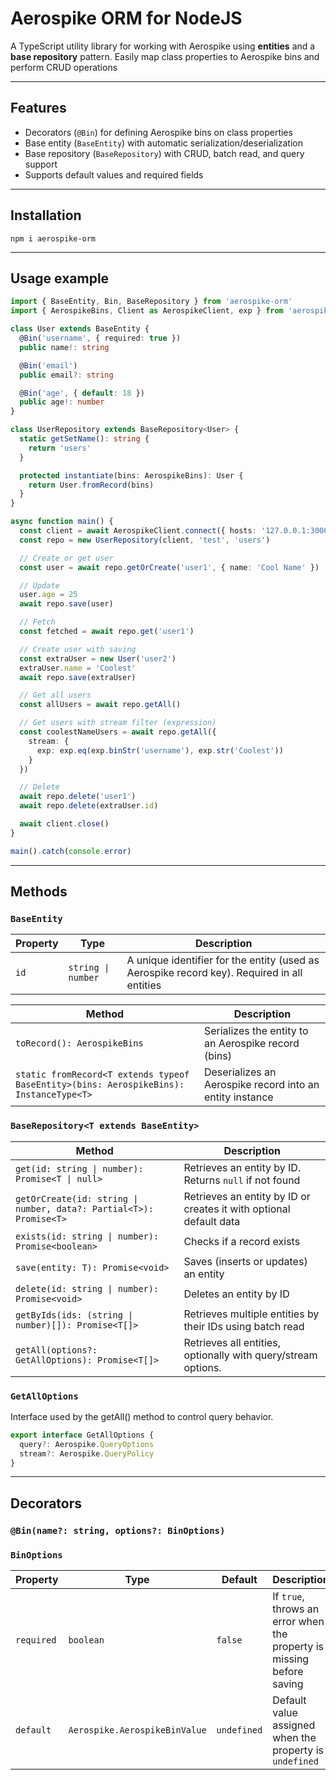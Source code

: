 # Aerospike ORM for NodeJS

A TypeScript utility library for working with Aerospike using **entities** and a **base repository** pattern. Easily map class properties to Aerospike bins and perform CRUD operations

---

## Features

- Decorators (`@Bin`) for defining Aerospike bins on class properties
- Base entity (`BaseEntity`) with automatic serialization/deserialization
- Base repository (`BaseRepository`) with CRUD, batch read, and query support
- Supports default values and required fields

---

## Installation
```shell
npm i aerospike-orm
```

---

## Usage example

```ts
import { BaseEntity, Bin, BaseRepository } from 'aerospike-orm'
import { AerospikeBins, Client as AerospikeClient, exp } from 'aerospike'

class User extends BaseEntity {
  @Bin('username', { required: true })
  public name!: string

  @Bin('email')
  public email?: string

  @Bin('age', { default: 18 })
  public age!: number
}

class UserRepository extends BaseRepository<User> {
  static getSetName(): string {
    return 'users'
  }

  protected instantiate(bins: AerospikeBins): User {
    return User.fromRecord(bins)
  }
}

async function main() {
  const client = await AerospikeClient.connect({ hosts: '127.0.0.1:3000' })
  const repo = new UserRepository(client, 'test', 'users')

  // Create or get user
  const user = await repo.getOrCreate('user1', { name: 'Cool Name' })

  // Update
  user.age = 25
  await repo.save(user)

  // Fetch
  const fetched = await repo.get('user1')

  // Create user with saving
  const extraUser = new User('user2')
  extraUser.name = 'Coolest'
  await repo.save(extraUser)

  // Get all users
  const allUsers = await repo.getAll()

  // Get users with stream filter (expression)
  const coolestNameUsers = await repo.getAll({
    stream: {
      exp: exp.eq(exp.binStr('username'), exp.str('Coolest'))
    }
  })

  // Delete
  await repo.delete('user1')
  await repo.delete(extraUser.id)

  await client.close()
}

main().catch(console.error)
```

---

## Methods

### `BaseEntity`
| Property | Type               | Description                                                                                     |
| -------- | ------------------ |-------------------------------------------------------------------------------------------------|
| `id`     | `string \| number` | A unique identifier for the entity (used as Aerospike record key). Required in all entities |

| Method                                                                                 | Description                                             |
| -------------------------------------------------------------------------------------- | ------------------------------------------------------- |
| `toRecord(): AerospikeBins`                                                            | Serializes the entity to an Aerospike record (bins)     |
| `static fromRecord<T extends typeof BaseEntity>(bins: AerospikeBins): InstanceType<T>` | Deserializes an Aerospike record into an entity instance |

### `BaseRepository<T extends BaseEntity>`
| Method                                                             | Description                                                   |
| ------------------------------------------------------------------ | ------------------------------------------------------------- |
| `get(id: string \| number): Promise<T \| null>`                    | Retrieves an entity by ID. Returns `null` if not found        |
| `getOrCreate(id: string \| number, data?: Partial<T>): Promise<T>` | Retrieves an entity by ID or creates it with optional default data |
| `exists(id: string \| number): Promise<boolean>`                   | Checks if a record exists                                     |
| `save(entity: T): Promise<void>`                                   | Saves (inserts or updates) an entity                          |
| `delete(id: string \| number): Promise<void>`                      | Deletes an entity by ID                                       |
| `getByIds(ids: (string \| number)[]): Promise<T[]>`                | Retrieves multiple entities by their IDs using batch read     |
| `getAll(options?: GetAllOptions): Promise<T[]>`                    | Retrieves all entities, optionally with query/stream options. |

### `GetAllOptions`
Interface used by the getAll() method to control query behavior.
```ts
export interface GetAllOptions {
  query?: Aerospike.QueryOptions
  stream?: Aerospike.QueryPolicy
}
```

---

## Decorators

### `@Bin(name?: string, options?: BinOptions)`
### `BinOptions`
| Property   | Type                          | Default     | Description                                                          |
| ---------- |-------------------------------| ----------- | -------------------------------------------------------------------- |
| `required` | `boolean`                     | `false`     | If `true`, throws an error when the property is missing before saving |
| `default`  | `Aerospike.AerospikeBinValue` | `undefined` | Default value assigned when the property is `undefined`              |
